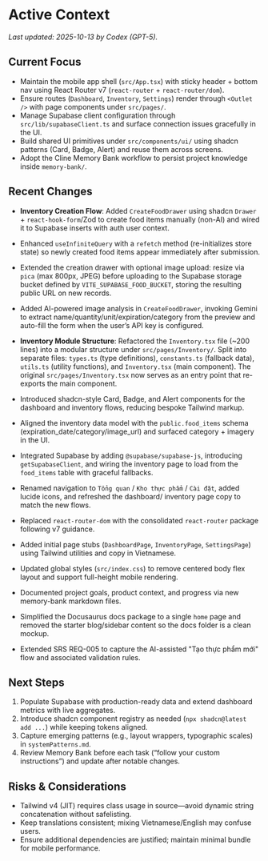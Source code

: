 # Active Context

_Last updated: 2025-10-13 by Codex (GPT-5)._

## Current Focus

- Maintain the mobile app shell (`src/App.tsx`) with sticky header + bottom nav using React Router v7 (`react-router` + `react-router/dom`).
- Ensure routes (`Dashboard`, `Inventory`, `Settings`) render through `<Outlet />` with page components under `src/pages/`.
- Manage Supabase client configuration through `src/lib/supabaseClient.ts` and surface connection issues gracefully in the UI.
- Build shared UI primitives under `src/components/ui/` using shadcn patterns (Card, Badge, Alert) and reuse them across screens.
- Adopt the Cline Memory Bank workflow to persist project knowledge inside `memory-bank/`.

## Recent Changes
- **Inventory Creation Flow**: Added `CreateFoodDrawer` using shadcn `Drawer` + `react-hook-form`/Zod to create food items manually (non-AI) and wired it to Supabase inserts with auth user context.
- Enhanced `useInfiniteQuery` with a `refetch` method (re-initializes store state) so newly created food items appear immediately after submission.
- Extended the creation drawer with optional image upload: resize via `pica` (max 800px, JPEG) before uploading to the Supabase storage bucket defined by `VITE_SUPABASE_FOOD_BUCKET`, storing the resulting public URL on new records.
- Added AI-powered image analysis in `CreateFoodDrawer`, invoking Gemini to extract name/quantity/unit/expiration/category from the preview and auto-fill the form when the user’s API key is configured.

- **Inventory Module Structure**: Refactored the `Inventory.tsx` file (~200 lines) into a modular structure under `src/pages/Inventory/`. Split into separate files: `types.ts` (type definitions), `constants.ts` (fallback data), `utils.ts` (utility functions), and `Inventory.tsx` (main component). The original `src/pages/Inventory.tsx` now serves as an entry point that re-exports the main component.
- Introduced shadcn-style Card, Badge, and Alert components for the dashboard and inventory flows, reducing bespoke Tailwind markup.
- Aligned the inventory data model with the `public.food_items` schema (expiration_date/category/image_url) and surfaced category + imagery in the UI.
- Integrated Supabase by adding `@supabase/supabase-js`, introducing `getSupabaseClient`, and wiring the inventory page to load from the `food_items` table with graceful fallbacks.
- Renamed navigation to `Tổng quan` / `Kho thực phẩm` / `Cài đặt`, added lucide icons, and refreshed the dashboard/ inventory page copy to match the new flows.
- Replaced `react-router-dom` with the consolidated `react-router` package following v7 guidance.
- Added initial page stubs (`DashboardPage`, `InventoryPage`, `SettingsPage`) using Tailwind utilities and copy in Vietnamese.
- Updated global styles (`src/index.css`) to remove centered body flex layout and support full-height mobile rendering.
- Documented project goals, product context, and progress via new memory-bank markdown files.
- Simplified the Docusaurus docs package to a single `home` page and removed the starter blog/sidebar content so the docs folder is a clean mockup.
- Extended SRS REQ-005 to capture the AI-assisted "Tạo thực phẩm mới" flow and associated validation rules.

## Next Steps

1. Populate Supabase with production-ready data and extend dashboard metrics with live aggregates.
2. Introduce shadcn component registry as needed (`npx shadcn@latest add ...`) while keeping tokens aligned.
3. Capture emerging patterns (e.g., layout wrappers, typographic scales) in `systemPatterns.md`.
4. Review Memory Bank before each task (“follow your custom instructions”) and update after notable changes.

## Risks & Considerations

- Tailwind v4 (JIT) requires class usage in source—avoid dynamic string concatenation without safelisting.
- Keep translations consistent; mixing Vietnamese/English may confuse users.
- Ensure additional dependencies are justified; maintain minimal bundle for mobile performance.
